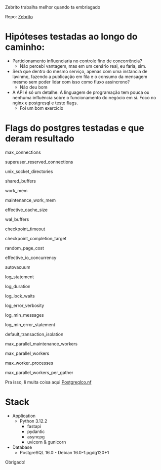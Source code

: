 

Zebrito trabalha melhor quando ta embriagado

Repo: [Zebrito](http://github.com/isaquealves/zebrito)


# Hipóteses testadas ao longo do caminho:
- Particionamento influenciaria no controle fino de concorrência?
    - Não percebi vantagem, mas em um cenário real, eu faria, sim.
- Será que dentro do mesmo serviço, apenas com uma instancia de lavinmq, fazendo a publicação em fila e o consumo da mensagem mesmo sem poder lidar com isso como fluxo assíncrono?
    - Não deu bom
- A API é só um detalhe. A linguagem de programação tem pouca ou nenhuma influência sobre o funcionamento do negócio em si. Foco no nginx e postgresql e testo flags.
    - Foi um bom exercício


# Flags do postgres testadas e que deram resultado
max_connections

superuser_reserved_connections

unix_socket_directories

shared_buffers

work_mem

maintenance_work_mem

effective_cache_size

wal_buffers

checkpoint_timeout

checkpoint_completion_target

random_page_cost

effective_io_concurrency

autovacuum

log_statement

log_duration

log_lock_waits

log_error_verbosity

log_min_messages

log_min_error_statement

default_transaction_isolation

max_parallel_maintenance_workers

max_parallel_workers

max_worker_processes

max_parallel_workers_per_gather

Pra isso, li muita coisa aqui [Postgreqlco.nf](https://postgresqlco.nf/tuning-guide)


# Stack
- Application
  - Python 3.12.2
    - fastapi
    - pydantic
    - asyncpg
    - uvicorn & gunicorn
- Database
  - PostgreSQL 16.0 - Debian 16.0-1.pgdg120+1

Obrigado!